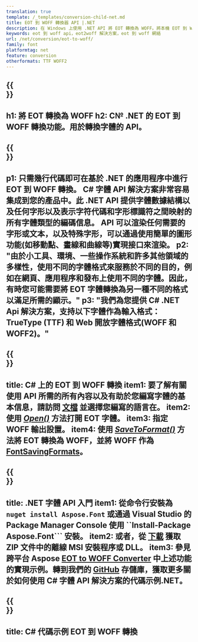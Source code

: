 ```yaml
---
translation: true
template: /_templates/conversion-child-net.md
title: EOT 到 WOFF 轉換器 API |.NET
description: 在 Windows 上使用 .NET API 將 EOT 轉換為 WOFF。將本機 EOT 到 WOFF 字體轉換功能集成到您自己的解決方案中。
keywords: eot 到 woff api，eot2woff 解決方案，eot 到 woff 網絡
url: /net/conversion/eot-to-woff/
family: font
platformtag: net
feature: conversion
otherformats: TTF WOFF2
---
```


{{<section banner>}}
---
h1: 將 EOT 轉換為 WOFF
h2: C№ .NET 的 EOT 到 WOFF 轉換功能。用於轉換字體的 API。
---

{{<section overview>}}
---
p1: 只需幾行代碼即可在基於 .NET 的應用程序中進行 EOT 到 WOFF 轉換。 С# 字體 API 解決方案非常容易集成到您的產品中。此 .NET API 提供字體數據結構以及任何字形以及表示字符代碼和字形標識符之間映射的所有字體類型的編碼信息。 API 可以渲染任何需要的字形或文本，以及特殊字形，可以通過使用簡單的圖形功能(如移動點、畫線和曲線等)實現接口來渲染。
p2: "由於小工具、環境、一些操作系統和許多其他領域的多樣性，使用不同的字體格式來服務於不同的目的，例如在網頁、應用程序和發布上使用不同的字體。因此，有時您可能需要將 EOT 字體轉換為另一種不同的格式以滿足所需的顯示。"
p3: "我們為您提供 С# .NET Api 解決方案，支持以下字體作為輸入格式：TrueType (TTF) 和 Web 開放字體格式(WOFF 和 WOFF2)。"
---

{{<section feature1>}}
---
title: C# 上的 EOT 到 WOFF 轉換
item1: 要了解有關使用 API 所需的所有內容以及有助於您編寫字體的基本信息，請訪問 [文檔](https://docs.aspose.com/font/) 並選擇您編寫的語言在。
item2: 使用 [*Open()*](https://reference.aspose.com/font/net/aspose.font/font/open/) 方法打開 EOT 字體。
item3: 指定 WOFF 輸出設置。
item4: 使用 [*SaveToFormat()*](https://reference.aspose.com/font/net/aspose.font/font/savetoformat/) 方法將 EOT 轉換為 WOFF，並將 WOFF 作為 [FontSavingFormats](https://參考.aspose.com/font/net/aspose.font/fontsavingformats)。
---

{{<section feature2>}}
---
title: .NET 字體 API 入門
item1: 從命令行安裝為 ```nuget install Aspose.Font``` 或通過 Visual Studio 的 Package Manager Console 使用 ``Install-Package Aspose.Font``` 安裝。
item2: 或者，從 [下載](https://downloads.aspose.com/font/net) 獲取 ZIP 文件中的離線 MSI 安裝程序或 DLL。
item3: 參見跨平台 Aspose [EOT to WOFF Converter](https://products.aspose.app/font/conversion/eot-to-woff) 中上述功能的實現示例。轉到我們的 [GitHub](https://github.com/aspose-font/Aspose.Font-Documentation/tree/master/net-examples) 存儲庫，獲取更多關於如何使用 C# 字體 API 解決方案的代碼示例.NET。
---

{{<section codeexample>}}
---
title: C# 代碼示例 EOT 到 WOFF 轉換
---